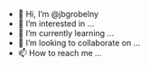 - 👋 Hi, I’m @jbgrobelny
- 👀 I’m interested in ...
- 🌱 I’m currently learning ...
- 💞️ I’m looking to collaborate on ...
- 📫 How to reach me ...

<!---
jbgrobelny/jbgrobelny is a ✨ special ✨ repository because its `README.md` (this file) appears on your GitHub profile.
You can click the Preview link to take a look at your changes.
--->
